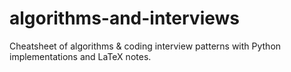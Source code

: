 # algorithms-and-interviews
Cheatsheet of algorithms &amp; coding interview patterns with Python implementations and LaTeX notes.
